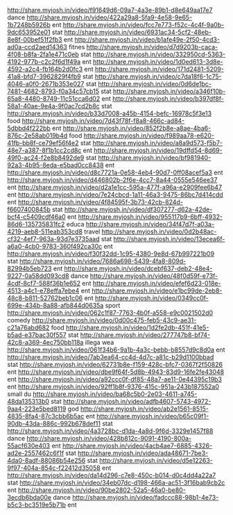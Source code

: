 http://share.myjosh.in/video/f91649d6-09a7-4a3e-89b1-d8e649aa17e7 dance
http://share.myjosh.in/video/422a29a8-5fa9-4e58-9e65-1b7248b5926b ent
http://share.myjosh.in/video/fcc7e773-f52c-4c4f-9a0b-9dc653952e01 stat
http://share.myjosh.in/video/6931ac34-5cf2-48eb-8e8f-00bef51f2fb3 ent
http://share.myjosh.in/video/b1afe49e-2f50-4cd3-ad0a-ccd2aed14363 fitnes
http://share.myjosh.in/video/d7d9203b-caca-4f08-b8fa-2fa1e471c0eb stat
http://share.myjosh.in/video/332950cd-5363-4192-977b-c2c2f6d1f49a ent
http://share.myjosh.in/video/1d0ed613-3d8e-4592-a2c4-fb164b2d0fc3 ent
http://share.myjosh.in/video/171d2481-5209-41a8-bfd7-3962829f4fb9 stat
http://share.myjosh.in/video/c7da18f6-1c75-4046-a0f0-2671b353e027 stat
http://share.myjosh.in/video/0d6de1bc-7481-4682-8793-f0a34c57cb15 stat
http://share.myjosh.in/video/a346f10b-65a8-4480-8749-11c51cca6d02 ent
http://share.myjosh.in/video/b397df8f-58a1-40ae-9e4a-9f0ac7cd2b8c stat
http://share.myjosh.in/video/b33d7008-a45b-4154-befc-16978c5f3e13 food
http://share.myjosh.in/video/7d43f78f-f8a8-466c-ad84-5dbbd4f222bb ent
http://share.myjosh.in/video/852f2b8e-a8ae-4ba6-876c-2e58ab019b4d food
http://share.myjosh.in/video/f989aa78-e620-41fb-bb8f-ce79ef56f4e2 stat
http://share.myjosh.in/video/a8a9d573-f5b7-48e7-a387-8f1b1cc2cd8c ent
http://share.myjosh.in/video/19dffd54-8d69-49f0-ac24-f2e8b8492de9 stat
http://share.myjosh.in/video/bf981940-92a3-4b95-8eda-e5bad0cc8438 ent
http://share.myjosh.in/video/d8c7721a-0e58-4eb4-90d7-0ff08acef5a3 ent
http://share.myjosh.in/video/d446802b-2f6e-4cc7-8a44-0555e546ee37 ent
http://share.myjosh.in/video/d2a1e1cc-595a-477f-a96a-e2909fee6b47 ent
http://share.myjosh.in/video/7e24cbcd-1a11-46a3-9475-86bc7d414cdd ent
http://share.myjosh.in/video/4f84595f-3b73-42cb-824d-f6607400845b stat
http://share.myjosh.in/video/df307277-d62a-42de-bcf4-c5409cdf46a0 ent
http://share.myjosh.in/video/955117b9-6bff-4932-86d6-135735831fc2 educa
http://share.myjosh.in/video/34f47d7f-a03a-4219-aeb8-511eab353cd8 travel
http://share.myjosh.in/video/0d2b48ac-cf32-4ef7-963a-93d7e3735aad stat
http://share.myjosh.in/video/13ecea6f-a6a0-4cb0-9783-360f492ca30c ent
http://share.myjosh.in/video/f30f32dd-1c95-4380-9e8d-67b997221b09 stat
http://share.myjosh.in/video/7686a698-5439-4fa8-809d-82994b5eb723 ent
http://share.myjosh.in/video/dcebf637-deb2-48e4-9227-0a58dd093cd8 dance
http://share.myjosh.in/video/48f0d59f-e73f-4cdf-8cf7-588f36b1e652 ent
http://share.myjosh.in/video/efef6d23-018e-4513-a4c1-e78effa7ebe4 ent
http://share.myjosh.in/video/e1bc99de-2eb8-48c8-b811-52762beb1c06 ent
http://share.myjosh.in/video/0349cc0f-699e-434b-8a88-afb844d0635a sport
http://share.myjosh.in/video/062c1f87-7763-4b0f-a558-e9c0021502d0 comedy
http://share.myjosh.in/video/0d00c475-feb5-43c9-ae31-c21a76abd682 food
http://share.myjosh.in/video/1d2fe2db-451f-41e5-b5ad-e37bac30f557 stat
http://share.myjosh.in/video/277747b8-bf74-42c8-a369-4ec750bb118a illega wea
http://share.myjosh.in/video/061f34b6-9a1b-4a3c-bebb-b8557d9c8d0a ent
http://share.myjosh.in/video/7ab3ea64-cc4d-4d7c-a81c-b29d1100bbad stat
http://share.myjosh.in/video/62731b8e-f159-428c-bfc7-0367f2f50826 ent
http://share.myjosh.in/video/dbe9f64f-5d8b-4943-83d9-16fe2fe43048 ent
http://share.myjosh.in/video/a92ccc0f-df85-48a7-ae11-0e44395c19b3 ent
http://share.myjosh.in/video/92ff1b8f-9376-415c-951a-243b187552a0 small du
http://share.myjosh.in/video/ba68c5b0-2e03-4611-a745-48da135313b0 stat
http://share.myjosh.in/video/adfb4607-5743-4972-9aa4-223e5bed8119 god
http://share.myjosh.in/video/ab2e1561-8515-4835-8fa4-87c3cbb6b5ac ent
http://share.myjosh.in/video/b65c09f1-90db-43da-886c-992b678def11 stat
http://share.myjosh.in/video/4a3728bc-d1da-4a8d-9f6d-3329e1457f88 dance
http://share.myjosh.in/video/428b812c-9091-4190-800a-55acf630e403 ent
http://share.myjosh.in/video/4acb4ae7-6885-4326-ad2e-2557462c6f1f stat
http://share.myjosh.in/video/ada48671-7be3-4da0-8adf-88086b54e256 stat
http://share.myjosh.in/video/d5e12263-9f97-404a-854c-f22412d35058 ent
http://share.myjosh.in/video/da14d296-c7e8-450c-b014-d0c4dd4a22a7 stat
http://share.myjosh.in/video/34eb07dc-d198-466a-ac51-3f16bab9cb2c ent
http://share.myjosh.in/video/90be2802-52a5-46a0-be80-3ecdb6bda00e dance
http://share.myjosh.in/video/fadccc88-98b1-4e73-b5c3-bc3519e5b71b ent
